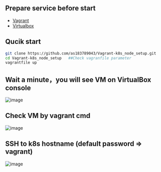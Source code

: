 ## Prepare service before start
- [Vagrant](https://developer.hashicorp.com/vagrant/downloads)
- [Virtualbox](https://www.virtualbox.org/)




##  Qucik start  

```bash
git clone https://github.com/as183789043/Vagrant-k8s_node_setup.git
cd Vagrant-k8s_node_setup   ##Check vagranfile parameter
vagrantfile up
```

## Wait a minute，you will see VM  on VirtualBox console
![image](https://github.com/as183789043/Vagrant-k8s_node_setup/assets/56618553/50898bdd-bcb6-44d2-804d-e0609fd79aef)


##  Check VM by vagrant cmd
![image](https://github.com/as183789043/Vagrant-k8s_node_setup/assets/56618553/fcd3c8f5-861f-4d08-972e-91684a0a6019)


## SSH to k8s hostname (default password => vagrant)
![image](https://github.com/as183789043/Vagrant-k8s_node_setup/assets/56618553/81eb9e02-67bc-40b4-84c7-816ff067fc19)

